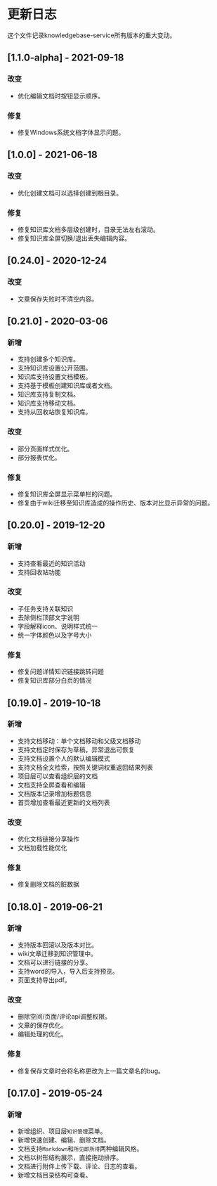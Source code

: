 # 更新日志
这个文件记录knowledgebase-service所有版本的重大变动。


## [1.1.0-alpha] - 2021-09-18

### 改变

- 优化编辑文档时按钮显示顺序。
 

### 修复

- 修复Windows系统文档字体显示问题。



## [1.0.0] - 2021-06-18

### 改变

- 优化创建文档可以选择创建到根目录。

### 修复

- 修复知识库文档多层级创建时，目录无法左右滚动。
- 修复知识库全屏切换/退出丢失编辑内容。



## [0.24.0] - 2020-12-24

### 改变

- 文章保存失败时不清空内容。



## [0.21.0] - 2020-03-06

### 新增

- 支持创建多个知识库。
- 支持知识库设置公开范围。
- 知识库支持设置文档模板。
- 支持基于模板创建知识库或者文档。
- 知识库支持复制文档。
- 知识库支持移动文档。
- 支持从回收站恢复知识库。

### 改变

- 部分页面样式优化。
- 部分报表优化。

### 修复

- 修复知识库全屏显示菜单栏的问题。
- 修复由于wiki迁移至知识库造成的操作历史、版本对比显示异常的问题。

## [0.20.0] - 2019-12-20

### 新增

- 支持查看最近的知识活动
- 支持回收站功能

### 改变

- 子任务支持关联知识
- 去除侧栏顶部文字说明
- 字段解释icon、说明样式统一
- 统一字体颜色以及字号大小

### 修复

- 修复问题详情知识链接跳转问题
- 修复知识库部分白页的情况


## [0.19.0] - 2019-10-18

### 新增

- 支持文档移动：单个文档移动和父级文档移动
- 支持文档定时保存为草稿，异常退出可恢复
- 支持文档设置个人的默认编辑模式
- 支持文档全文检索，按照关键词权重返回结果列表
- 项目层可以查看组织层的文档
- 文档支持全屏查看和编辑
- 文档版本记录增加标题信息
- 首页增加查看最近更新的文档列表

### 改变

- 优化文档链接分享操作
- 文档加载性能优化

### 修复

- 修复删除文档的脏数据

## [0.18.0] - 2019-06-21

### 新增

- 支持版本回滚以及版本对比。
- wiki文章迁移到知识管理中。
- 文档可以进行链接的分享。
- 支持word的导入，导入后支持预览。
- 页面支持导出pdf。

### 改变

- 删除空间/页面/评论api调整权限。
- 文章的保存优化。
- 编辑处理的优化。

### 修复

- 修复保存文章时会将名称更改为上一篇文章名的bug。

## [0.17.0] - 2019-05-24

### 新增

- 新增组织、项目层`知识管理`菜单。
- 新增快速创建、编辑、删除文档。
- 文档支持`Markdown`和`所见即所得`两种编辑风格。
- 文档以树形结构展示，直接拖动排序。
- 文档进行附件上传下载、评论、日志的查看。
- 新增文档目录结构可查看。
